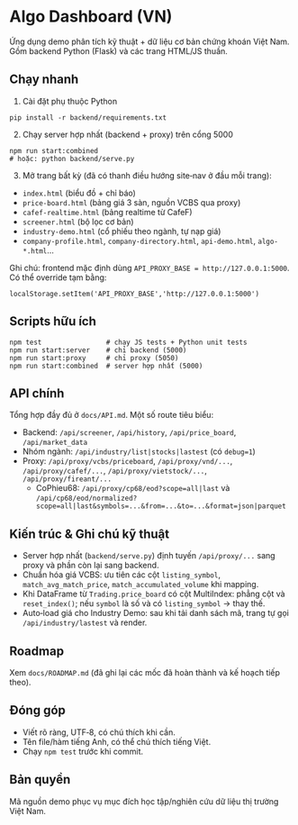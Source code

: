 # Algo Dashboard (VN)

Ứng dụng demo phân tích kỹ thuật + dữ liệu cơ bản chứng khoán Việt Nam. Gồm backend Python (Flask) và các trang HTML/JS thuần.

## Chạy nhanh

1) Cài đặt phụ thuộc Python
```
pip install -r backend/requirements.txt
```

2) Chạy server hợp nhất (backend + proxy) trên cổng 5000
```
npm run start:combined
# hoặc: python backend/serve.py
```

3) Mở trang bất kỳ (đã có thanh điều hướng site‑nav ở đầu mỗi trang):
- `index.html` (biểu đồ + chỉ báo)
- `price-board.html` (bảng giá 3 sàn, nguồn VCBS qua proxy)
- `cafef-realtime.html` (bảng realtime từ CafeF)
- `screener.html` (bộ lọc cơ bản)
- `industry-demo.html` (cổ phiếu theo ngành, tự nạp giá)
- `company-profile.html`, `company-directory.html`, `api-demo.html`, `algo-*.html`…

Ghi chú: frontend mặc định dùng `API_PROXY_BASE = http://127.0.0.1:5000`. Có thể override tạm bằng:
```
localStorage.setItem('API_PROXY_BASE','http://127.0.0.1:5000')
```

## Scripts hữu ích
```
npm test                # chạy JS tests + Python unit tests
npm run start:server    # chỉ backend (5000)
npm run start:proxy     # chỉ proxy (5050)
npm run start:combined  # server hợp nhất (5000)
```

## API chính

Tổng hợp đầy đủ ở `docs/API.md`. Một số route tiêu biểu:
- Backend: `/api/screener`, `/api/history`, `/api/price_board`, `/api/market_data`
- Nhóm ngành: `/api/industry/list|stocks|lastest` (có `debug=1`)
- Proxy: `/api/proxy/vcbs/priceboard`, `/api/proxy/vnd/...`, `/api/proxy/cafef/...`, `/api/proxy/vietstock/...`, `/api/proxy/fireant/...`
  - CoPhieu68: `/api/proxy/cp68/eod?scope=all|last` và `/api/cp68/eod/normalized?scope=all|last&symbols=...&from=...&to=...&format=json|parquet`

## Kiến trúc & Ghi chú kỹ thuật
- Server hợp nhất (`backend/serve.py`) định tuyến `/api/proxy/...` sang proxy và phần còn lại sang backend.
- Chuẩn hóa giá VCBS: ưu tiên các cột `listing_symbol`, `match_avg_match_price`, `match_accumulated_volume` khi mapping.
- Khi DataFrame từ `Trading.price_board` có cột MultiIndex: phẳng cột và `reset_index()`; nếu `symbol` là số và có `listing_symbol` → thay thế.
- Auto‑load giá cho Industry Demo: sau khi tải danh sách mã, trang tự gọi `/api/industry/lastest` và render.

## Roadmap
Xem `docs/ROADMAP.md` (đã ghi lại các mốc đã hoàn thành và kế hoạch tiếp theo).

## Đóng góp
- Viết rõ ràng, UTF‑8, có chú thích khi cần.
- Tên file/hàm tiếng Anh, có thể chú thích tiếng Việt.
- Chạy `npm test` trước khi commit.

## Bản quyền
Mã nguồn demo phục vụ mục đích học tập/nghiên cứu dữ liệu thị trường Việt Nam.
